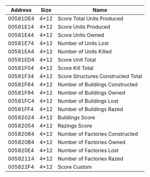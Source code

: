 | Address  | Size | Name                                        |
|----------|------|---------------------------------------------|
| 00581DE4 | 4*12 | Score Total Units Produced                  |
| 00581E14 | 4*12 | Score Units Produced                        |
| 00581E44 | 4*12 | Score Units Owned                           |
| 00581E74 | 4*12 | Number of Units Lost                        |
| 00581EA4 | 4*12 | Number of Units Killed                      |
| 00581ED4 | 4*12 | Score Unit Total                            |
| 00581F04 | 4*12 | Score Kill Total                            |
| 00581F34 | 4*12 | Score Structures Constructed Total          |
| 00581F64 | 4*12 | Number of Buildings Constructed             |
| 00581F94 | 4*12 | Number of Buildings Owned                   |
| 00581FC4 | 4*12 | Number of Buildings Lost                    |
| 00581FF4 | 4*12 | Number of Buildings Razed                   |
| 00582024 | 4*12 | Buildings Score                             |
| 00582054 | 4*12 | Razings Score                               |
| 00582084 | 4*12 | Number of Factories Constructed             |
| 005820B4 | 4*12 | Number of Factories Owned                   |
| 005820E4 | 4*12 | Number of Factories Lost                    |
| 00582114 | 4*12 | Number of Factories Razed                   |
| 005822F4 | 4*12 | Score Custom                                |

